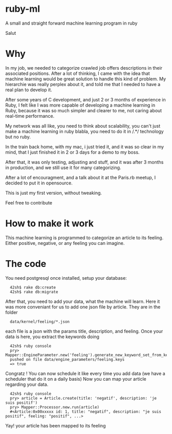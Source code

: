 # ruby-ml
A small and straight forward machine learning program in ruby

Salut

# Why

In my job, we needed to categorize crawled job offers descriptions in their associated positions.
After a lot of thinking, I came with the idea that machine learning would be great solution to handle this kind of problem.
My hierarchie was really perplex about it, and told me that I needed to have a real plan to develop it.

After some years of C development, and just 2 or 3 months of experience in Ruby, I felt like I was more capable of
developing a machine learning in Ruby, because it was so much simpler and clearer to me, not caring about real-time performance.

My network was all like, you need to think about scalability, you can't just make a machine learning in ruby blabla, you need to do it in
/.*/ technology but no ruby.

In the train back home, with my mac, i just tried it, and it was so clear in my mind, that I just finished it in 2 or 3 days for a demo to my boss.

After that, it was only testing, adjusting and stuff, and it was after 3 months in production, and we still use it for many categorizing.


After a lot of encouragment, and a talk about it at the Paris.rb meetup, I decided to put it in opensource.

This is just my first version, without tweaking.

Feel free to contribute

# How to make it work
This machine learning is programmed to categorize an article to its feeling.
Either positive, negative, or any feeling you can imagine.

# The code
You need postgresql
once installed, setup your database:
```
  42sh$ rake db:create
  42sh$ rake db:migrate
```
After that, you need to add your data, what the machine will learn. Here it was more conveniant for us to add one json file by article.
They are in the folder
```
  data/kernel/feeling/*.json
```
each file is a json with the params title, description, and feeling.
Once your data is here, you extract the keywords doing
```
  42sh$ ruby console
  pry> Mapper::EngineParameter.new('feeling').generate_new_keyword_set_from_kernel
  pushed on file data/engine_parameters/feeling.keys
  => true
```
Congratz !
You can now schedule it like every time you add data (we have a scheduler that do it on a daily basis)
Now you can map your article regarding your data.

```
  42sh$ ruby console
  pry> article = Article.create(title: 'negatif', description: 'je suis positif')
  pry> Mapper::Processor.new.run(article)
  #<Article:0x00xxxxx id: 1, title: "negatif", description: "je suis positif", feeling: "positif", ...>
```
Yay! your article has been mapped to its feeling
